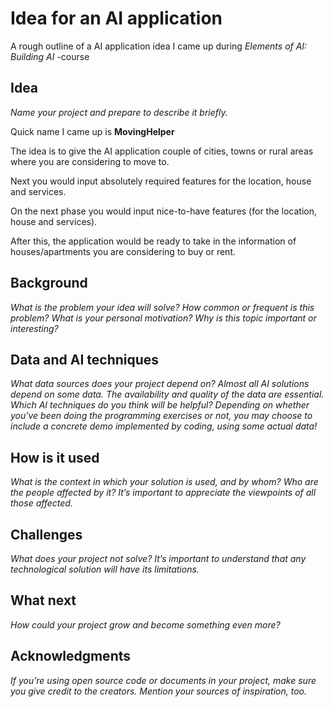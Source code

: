 # Idea for an AI application

A rough outline of a AI application idea I came up during *Elements of AI: Building AI* -course

## Idea

*Name your project and prepare to describe it briefly.*

Quick name I came up is **MovingHelper**

The idea is to give the AI application couple of cities, towns or rural areas where you are considering to move to.

Next you would input absolutely required features for the location, house and services.

On the next phase you would input nice-to-have features (for the location, house and services).

After this, the application would be ready to take in the information of houses/apartments you are considering to buy or rent.

## Background
*What is the problem your idea will solve? How common or frequent is this problem? What is your personal motivation? Why is this topic important or interesting?*

## Data and AI techniques
*What data sources does your project depend on? Almost all AI solutions depend on some data. The availability and quality of the data are essential. Which AI techniques do you think will be helpful? Depending on whether you've been doing the programming exercises or not, you may choose to include a concrete demo implemented by coding, using some actual data!*

## How is it used
*What is the context in which your solution is used, and by whom? Who are the people affected by it? It’s important to appreciate the viewpoints of all those affected.*

## Challenges
*What does your project not solve? It’s important to understand that any technological solution will have its limitations.*

## What next
*How could your project grow and become something even more?*

## Acknowledgments
*If you’re using open source code or documents in your project, make sure you give credit to the creators. Mention your sources of inspiration, too.*
